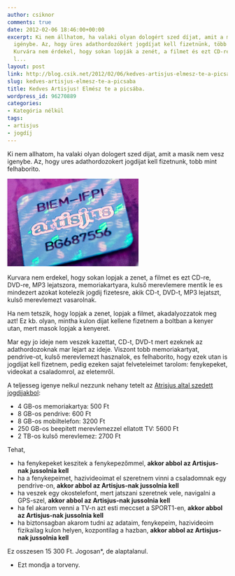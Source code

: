 ```yaml
---
author: csiknor
comments: true
date: 2012-02-06 18:46:00+00:00
excerpt: Ki nem állhatom, ha valaki olyan dologért szed díjat, amit a másik nem vesz
  igénybe. Az, hogy üres adathordozókért jogdíjat kell fizetnünk, több mint felháborító.
  Kurvára nem érdekel, hogy sokan lopják a zenét, a filmet és ezt CD-re, DVD-re, MP3
  l...
layout: post
link: http://blog.csik.net/2012/02/06/kedves-artisjus-elmesz-te-a-picsaba/
slug: kedves-artisjus-elmesz-te-a-picsaba
title: Kedves Artisjus! Elmész te a picsába.
wordpress_id: 96270889
categories:
- Kategória nélkül
tags:
- artisjus
- jogdíj
---
```


Ki nem allhatom, ha valaki olyan dologert szed dijat, amit a masik nem vesz igenybe. Az, hogy ures adathordozokert jogdijat kell fizetnunk, tobb mint felhaborito.

[![20110218artisjusm1](/images/20110218artisjusm1-scaled1000-w=300.jpg)](/images/20110218artisjusm1-scaled1000.jpg)

Kurvara nem erdekel, hogy sokan lopjak a zenet, a filmet es ezt CD-re, DVD-re, MP3 lejatszora, memoriakartyara, kulső merevlemere mentik le es mindezert azokat kotelezik jogdij fizetesre, akik CD-t, DVD-t, MP3 lejatszt, kulső merevlemezt vasarolnak.

Ha nem tetszik, hogy lopjak a zenet, lopjak a filmet, akadalyozzatok meg azt! Ez kb. olyan, mintha kulon dijat kellene fizetnem a boltban a kenyer utan, mert masok lopjak a kenyeret.

Mar egy jo ideje nem veszek kazettat, CD-t, DVD-t mert ezeknek az adathordozoknak mar lejart az ideje. Viszont tobb memoriakartyat, pendrive-ot, kulső merevlemezt hasznalok, es felhaborito, hogy ezek utan is jogdijat kell fizetnem, pedig ezeken sajat felveteleimet tarolom: fenykepeket, videokat a csaladomrol, az eletemről.

A teljesseg igenye nelkul nezzunk nehany tetelt az [Atrisjus altal szedett jogdijakbol](http://artisjus.hu/_userfiles/file/felhasznaloknak/aktualis_jogdijkozlemeny_u.pdf):

  * 4 GB-os memoriakartya: 500 Ft
  * 8 GB-os pendrive: 600 Ft
  * 8 GB-os mobiltelefon: 3200 Ft
  * 250 GB-os beepitett merevlemezzel ellatott TV: 5600 Ft
  * 2 TB-os kulső merevlemez: 2700 Ft

Tehat,

  * ha fenykepeket keszitek a fenykepezőmmel, **akkor abbol az Artisjus-nak jussolnia kell**
  * ha a fenykepeimet, hazivideoimat el szeretnem vinni a csaladomnak egy pendrive-on, **akkor abbol az Artisjus-nak jussolnia kell**
  * ha veszek egy okostelefont, mert jatszani szeretnek vele, navigalni a GPS-szel, **akkor abbol az Artisjus-nak jussolnia kell**
  * ha fel akarom venni a TV-n azt esti meccset a SPORT1-en, **akkor abbol az Artisjus-nak jussolnia kell**
  * ha biztonsagban akarom tudni az adataim, fenykepeim, hazivideoim fizikailag kulon helyen, kozpontilag a hazban, **akkor abbol az Artisjus-nak jussolnia kell**

Ez osszesen 15 300 Ft. Jogosan*, de alaptalanul.

* Ezt mondja a torveny.
